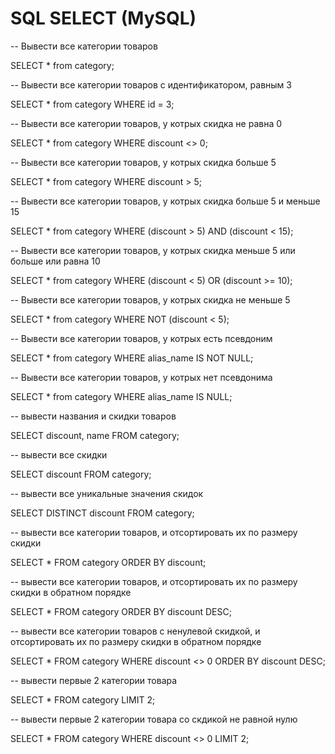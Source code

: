 # SQL SELECT    (MySQL)

-- Вывести все категории товаров

SELECT * from category;

-- Вывести все категории товаров с идентификатором, равным 3

SELECT * from category 
WHERE id = 3;

-- Вывести все категории товаров, у котрых скидка не равна 0

SELECT * from category 
WHERE discount <> 0;

-- Вывести все категории товаров, у котрых скидка больше 5 

SELECT * from category 
WHERE discount > 5;

-- Вывести все категории товаров, у котрых скидка больше 5 и меньше 15

SELECT * from category 
WHERE (discount > 5) AND (discount < 15);

-- Вывести все категории товаров, у котрых скидка меньше 5 или больше или равна 10

SELECT * from category 
WHERE (discount < 5) OR (discount >= 10);

-- Вывести все категории товаров, у котрых скидка не меньше 5

SELECT * from category 
WHERE NOT (discount < 5);

-- Вывести все категории товаров, у котрых есть псевдоним

SELECT * from category 
WHERE alias_name IS NOT NULL;

-- Вывести все категории товаров, у котрых нет псевдонима

SELECT * from category 
WHERE  alias_name IS NULL;


-- вывести названия и скидки товаров

SELECT discount, name  FROM category;

-- вывести все скидки

SELECT discount FROM category;


-- вывести все уникальные значения скидок

SELECT DISTINCT discount FROM category;


-- вывести все категории товаров, и отсортировать их по размеру скидки

SELECT * FROM category 
ORDER BY discount;

-- вывести все категории товаров, и отсортировать их по размеру скидки в обратном порядке

SELECT * FROM category 
ORDER BY discount DESC;

-- вывести все категории товаров с ненулевой скидкой, и отсортировать их по размеру скидки в обратном порядке

SELECT * FROM category 
WHERE discount <> 0 
ORDER BY discount DESC;

-- вывести первые 2 категории товара

SELECT * FROM category LIMIT 2;

-- вывести первые 2 категории товара со скдикой не равной нулю

SELECT * FROM category 
WHERE discount <> 0 LIMIT 2;



